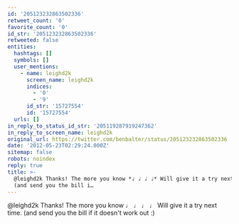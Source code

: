 ```yaml
---
id: '205123232863502336'
retweet_count: '0'
favorite_count: '0'
id_str: '205123232863502336'
retweeted: false
entities:
  hashtags: []
  symbols: []
  user_mentions:
    - name: leighd2k
      screen_name: leighd2k
      indices:
        - '0'
        - '9'
      id_str: '15727554'
      id: '15727554'
  urls: []
in_reply_to_status_id_str: '205119287919247362'
in_reply_to_screen_name: leighd2k
original_url: https://twitter.com/benbalter/status/205123232863502336
date: '2012-05-23T02:29:24.000Z'
sitemap: false
robots: noindex
reply: true
title: >-
  @leighd2k Thanks! The more you know *♩ ♩ ♩ ♩* Will give it a try next time.
  (and send you the bill i…
---
```


@leighd2k Thanks! The more you know *♩ ♩ ♩ ♩* Will give it a try next time. (and send you the bill if it doesn't work out :)